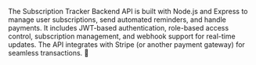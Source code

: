 The Subscription Tracker Backend API is built with Node.js and Express to manage user subscriptions, send automated reminders, and handle payments. It includes JWT-based authentication, role-based access control, subscription management, and webhook support for real-time updates. The API integrates with Stripe (or another payment gateway) for seamless transactions. 🚀
